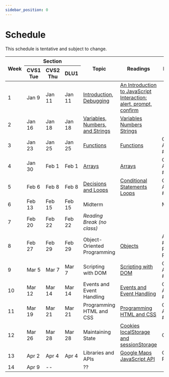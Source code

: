 ```yaml
---
sidebar_position: 0
---
```


# Schedule

This schedule is tentative and subject to change.

<table>
  <thead>
    <tr>
      <th rowspan="2">Week</th>
      <th colspan="3">Section</th>
      <th rowspan="2">Topic</th>
      <th rowspan="2">Readings</th>
      <th rowspan="2">Evaluation</th>
    </tr>
    <tr>
      <th>CVS1<br />Tue</th>
      <th>CVS2<br />Thu</th>
      <th>DLU1</th>
    </tr>
  </thead>
  <tbody>
    <tr>
      <td>1</td>
      <td>Jan 9</td>
      <td>Jan 11</td>
      <td>Jan 11</td>
      <td>
        <a href="pathname:///slides/introduction/">Introduction</a>, 
        <a href="pathname:///slides/debugging/">Debugging</a>
      </td>
      <td>
        <a href="https://javascript.info/intro">An Introduction to JavaScript</a><br />
        <a href="https://javascript.info/alert-prompt-confirm">Interaction: alert, prompt, confirm</a><br />
      </td>
      <td></td>
    </tr>
    <tr>
      <td>2</td>
      <td>Jan 16</td>
      <td>Jan 18</td>
      <td>Jan 18</td>
      <td><a href="pathname:///slides/variables-numbers-strings">Variables, Numbers, and Strings</a></td>
      <td>
        <a href="/docs/variables">Variables</a><br />
        <a href="/docs/numbers">Numbers</a><br />
        <a href="/docs/strings">Strings</a><br />        
      </td>
      <td></td>
    </tr>
    <tr>
      <td>3</td>
      <td>Jan 23</td>
      <td>Jan 25</td>
      <td>Jan 25</td>
      <td><a href="pathname:///slides/functions">Functions</a></td>
      <td>
        <a href="/docs/functions">Functions</a>
      </td>
      <td>
        Quiz #1<br />
        Assignment #1
      </td>
    </tr>
    <tr>
      <td>4</td>
      <td>Jan 30</td>
      <td>Feb 1</td>
      <td>Feb 1</td>
      <td><a href="pathname:///slides/arrays">Arrays</a></td>
      <td>
        <a href="/docs/arrays">Arrays</a>
      </td>
      <td>
        Quiz #2<br />
        Assignment #2
      </td>
    </tr>
    <tr>
      <td>5</td>
      <td>Feb 6</td>
      <td>Feb 8</td>
      <td>Feb 8</td>
      <td><a href="pathname:///slides/decisions-loops">Decisions and Loops</a></td>
      <td>
        <a href="/docs/conditional-statements">Conditional Statements</a><br />
        <a href="/docs/loops">Loops</a>
      </td>
      <td>
        Quiz #3<br />
        Assignment #3
      </td>
    </tr>
    <tr>
      <td>6</td>
      <td>Feb 13</td>
      <td>Feb 15</td>
      <td>Feb 15</td>
      <td>Midterm</td>
      <td></td>
      <td>Midterm</td>
    </tr>
    <tr>
      <td>7</td>
      <td>Feb 20</td>
      <td>Feb 22</td>
      <td>Feb 22</td>
      <td><em>Reading Break (no class)</em></td>
      <td></td>
      <td></td>
    </tr>
    <tr>
      <td>8</td>
      <td>Feb 27</td>
      <td>Feb 29</td>
      <td>Feb 29</td>
      <td>Object-Oriented Programming</td>
      <td>
        <a href="/docs/objects">Objects</a>
      </td>
      <td>
        Assignment #4<br />
        Project Proposal
      </td>
    </tr>
    <tr>
      <td>9</td>
      <td>Mar 5</td>
      <td>Mar 7</td>
      <td>Mar 7</td>
      <td>Scripting with DOM</td>
      <td>
        <a href="/docs/DOM-scripting">Scripting with DOM</a>
      </td>
      <td>
        Quiz #4<br />
        Assignment #5
      </td>
    </tr>
    <tr>
      <td>10</td>
      <td>Mar 12</td>
      <td>Mar 14</td>
      <td>Mar 14</td>
      <td>Events and Event Handling</td>
      <td>
        <a href="/docs/events">Events and Event Handling</a>
      </td>
      <td>
        Quiz #5<br />
        Assignment #6
      </td>
    </tr>
    <tr>
      <td>11</td>
      <td>Mar 19</td>
      <td>Mar 21</td>
      <td>Mar 21</td>
      <td>Programming HTML and CSS</td>
      <td>
        <a href="/docs/programming-HTML-CSS">Programming HTML and CSS</a>
      </td>
      <td>
        Quiz #6<br />
        Assignment #7
      </td>
    </tr>
    <tr>
      <td>12</td>
      <td>Mar 26</td>
      <td>Mar 28</td>
      <td>Mar 28</td>
      <td>Maintaining State</td>
      <td>
        <a href="https://javascript.info/cookie">Cookies</a><br />
        <a href="https://javascript.info/localstorage">localStorage and sessionStorage</a>
      </td>
      <td>
        Quiz #7
      </td>
    </tr>
    <tr>
      <td>13</td>
      <td>Apr 2</td>
      <td>Apr 4</td>
      <td>Apr 4</td>
      <td>Libraries and APIs</td>
      <td>
        <a href="https://developers.google.com/maps/documentation/javascript/overview">Google Maps JavaScript API</a><br />
      </td>
      <td>
        Quiz #8<br />
        Project
      </td>
    </tr>
    <tr>
      <td>14</td>
      <td>Apr 9</td>
      <td>--</td>
      <td></td>
      <td>??</td>
      <td></td>
      <td></td>
    </tr>
  </tbody>
</table>
